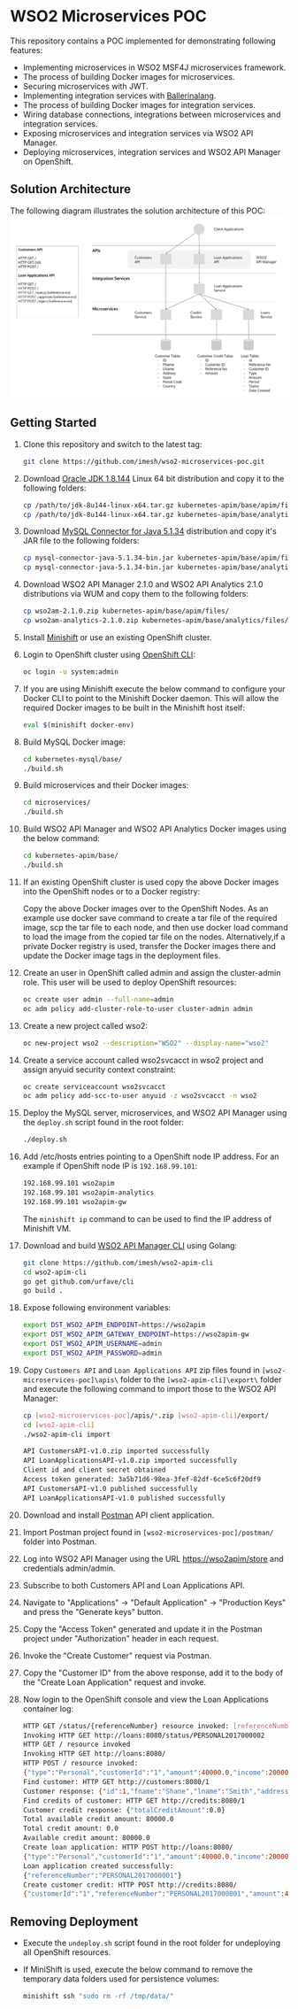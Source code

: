 # WSO2 Microservices POC

This repository contains a POC implemented for demonstrating following features:

- Implementing microservices in WSO2 MSF4J microservices framework.
- The process of building Docker images for microservices.
- Securing microservices with JWT.
- Implementing integration services with [Ballerinalang](https://ballerinalang.org).
- The process of building Docker images for integration services.
- Wiring database connections, integrations between microservices and integration services.
- Exposing microservices and integration services via WSO2 API Manager.
- Deploying microservices, integration services and WSO2 API Manager on OpenShift.

## Solution Architecture

The following diagram illustrates the solution architecture of this POC:
![](images/solution-architecture.png)

## Getting Started

1. Clone this repository and switch to the latest tag:

   ````bash
   git clone https://github.com/imesh/wso2-microservices-poc.git
   ````

2. Download [Oracle JDK 1.8.144](http://www.oracle.com/technetwork/java/javase/downloads/jdk8-downloads-2133151.html) Linux 64 bit distribution and copy it to the following folders:

   ````bash
   cp /path/to/jdk-8u144-linux-x64.tar.gz kubernetes-apim/base/apim/files/
   cp /path/to/jdk-8u144-linux-x64.tar.gz kubernetes-apim/base/analytics/files/
   ````

3. Download [MySQL Connector for Java 5.1.34](https://downloads.mysql.com/archives/c-j/) distribution and copy it's JAR file to the following folders:

   ````bash
   cp mysql-connector-java-5.1.34-bin.jar kubernetes-apim/base/apim/files/
   cp mysql-connector-java-5.1.34-bin.jar kubernetes-apim/base/analytics/files/
   ````

4. Download WSO2 API Manager 2.1.0 and WSO2 API Analytics 2.1.0 distributions via WUM and copy them to the following folders:

   ````bash
   cp wso2am-2.1.0.zip kubernetes-apim/base/apim/files/
   cp wso2am-analytics-2.1.0.zip kubernetes-apim/base/analytics/files/
   ````
   
5. Install [Minishift](https://docs.openshift.org/latest/minishift/getting-started/index.html) or use an existing OpenShift cluster.

6. Login to OpenShift cluster using [OpenShift CLI](https://docs.openshift.org/latest/cli_reference/get_started_cli.html#installing-the-cli):

   ````bash
   oc login -u system:admin
   ````

7. If you are using Minishift execute the below command to configure your Docker CLI to point to the Minishift Docker daemon. This will allow the required Docker images to be built in the Minishift host itself:

   ````bash
   eval $(minishift docker-env)
   ````

8. Build MySQL Docker image:

   ````bash
   cd kubernetes-mysql/base/
   ./build.sh
   ````

9. Build microservices and their Docker images:

   ```bash
   cd microservices/
   ./build.sh
   ```
  
10. Build WSO2 API Manager and WSO2 API Analytics Docker images using the below command:

    ````bash
    cd kubernetes-apim/base/
    ./build.sh
    ````

11. If an existing OpenShift cluster is used copy the above Docker images into the OpenShift nodes or to a Docker registry:
   
    Copy the above Docker images over to the OpenShift Nodes. As an example use docker save command to create a tar file of the required image, scp the tar file to each node, and then use docker load command to load the image from the copied tar file on the nodes. Alternatively,if a private Docker registry is used, transfer the Docker images there and update the Docker image tags in the deployment files.

12. Create an user in OpenShift called admin and assign the cluster-admin role. This user will be used to deploy OpenShift resources:

    ````bash
    oc create user admin --full-name=admin
    oc adm policy add-cluster-role-to-user cluster-admin admin
    ````

13. Create a new project called wso2:

    ````bash
    oc new-project wso2 --description="WSO2" --display-name="wso2"
    ````
   
14. Create a service account called wso2svcacct in wso2 project and assign anyuid security context constraint:

    ````bash
    oc create serviceaccount wso2svcacct
    oc adm policy add-scc-to-user anyuid -z wso2svcacct -n wso2
    ````

15. Deploy the MySQL server, microservices, and WSO2 API Manager using the ```deploy.sh``` script found in the root folder:

    ````bash
    ./deploy.sh
    ````

16. Add /etc/hosts entries pointing to a OpenShift node IP address. For an example if OpenShift node IP is ```192.168.99.101```:

    ````bash
    192.168.99.101 wso2apim
    192.168.99.101 wso2apim-analytics
    192.168.99.101 wso2apim-gw
    ````

    The ```minishift ip``` command to can be used to find the IP address of Minishift VM.

17. Download and build [WSO2 API Manager CLI](https://github.com/imesh/wso2-apim-cli) using Golang:

    ````bash
    git clone https://github.com/imesh/wso2-apim-cli
    cd wso2-apim-cli
    go get github.com/urfave/cli
    go build .
    ````

18. Expose following environment variables:

    ````bash
    export DST_WSO2_APIM_ENDPOINT=https://wso2apim
    export DST_WSO2_APIM_GATEWAY_ENDPOINT=https://wso2apim-gw
    export DST_WSO2_APIM_USERNAME=admin
    export DST_WSO2_APIM_PASSWORD=admin
    ````

19. Copy ```Customers API``` and ```Loan Applications API``` zip files found in ```[wso2-microservices-poc]\apis\``` folder to the ```[wso2-apim-cli]\export\``` folder and execute the following command to import those to the WSO2 API Manager:

    ````bash
    cp [wso2-microservices-poc]/apis/*.zip [wso2-apim-cli]/export/
    cd [wso2-apim-cli]
    ./wso2-apim-cli import
    ````

    ````bash
    API CustomersAPI-v1.0.zip imported successfully
    API LoanApplicationsAPI-v1.0.zip imported successfully
    Client id and client secret obtained
    Access token generated: 3a5b71d6-98ea-3fef-82df-6ce5c6f20df9
    API CustomersAPI-v1.0 published successfully
    API LoanApplicationsAPI-v1.0 published successfully
    ````

20. Download and install [Postman](https://www.getpostman.com/) API client application.

21. Import Postman project found in ```[wso2-microservices-poc]/postman/``` folder into Postman.

22. Log into WSO2 API Manager using the URL [https://wso2apim/store](https://wso2apim/store) and credentials admin/admin.

23. Subscribe to both Customers API and Loan Applications API.

24. Navigate to "Applications" -> "Default Application" -> "Production Keys" and press the "Generate keys" button.

25. Copy the "Access Token" generated and update it in the Postman project under "Authorization" header in each request.

26. Invoke the "Create Customer" request via Postman.

27. Copy the "Customer ID" from the above response, add it to the body of the "Create Loan Application" request and invoke.

28. Now login to the OpenShift console and view the Loan Applications container log:

    ````bash
    HTTP GET /status/{referenceNumber} resource invoked: [referenceNumber] PERSONAL2017000002
    Invoking HTTP GET http://loans:8080/status/PERSONAL2017000002
    HTTP GET / resource invoked
    Invoking HTTP GET http://loans:8080/
    HTTP POST / resource invoked:
    {"type":"Personal","customerId":"1","amount":40000.0,"income":200000.0,"period":12}
    Find customer: HTTP GET http://customers:8080/1
    Customer response: {"id":1,"fname":"Shane","lname":"Smith","address":"First Street","state":"NY","postalCode":"12345","country":"United States"}
    Find credits of customer: HTTP GET http://credits:8080/1
    Customer credit response: {"totalCreditAmount":0.0}
    Total available credit amount: 80000.0
    Total credit amount: 0.0
    Available credit amount: 80000.0
    Create loan application: HTTP POST http://loans:8080/
    {"type":"Personal","customerId":"1","amount":40000.0,"income":200000.0,"period":12}
    Loan application created successfully: 
    {"referenceNumber":"PERSONAL2017000001"}
    Create customer credit: HTTP POST http://credits:8080/
    {"customerId":"1","referenceNumber":"PERSONAL2017000001","amount":40000.0}
    ````

## Removing Deployment

- Execute the ```undeploy.sh``` script found in the root folder for undeploying all OpenShift resources.

- If MiniShift is used, execute the below command to remove the temporary data folders used for persistence volumes:

  ````bash
  minishift ssh "sudo rm -rf /tmp/data/"
  ````